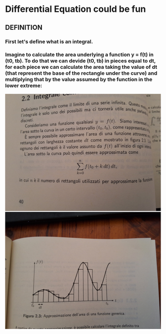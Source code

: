 # Differential Equation could be fun

## DEFINITION
### First let's define what is an integral. 
### Imagine to calculate the area underlying a function y = f(t) in (t0, tb). To do that we can devide (t0, tb) in pieces equal to dt, for each piece we can calculate the area taking the value of dt (that represent the base of the rectangle under the curve) and multiplying that by the value assumed by the function in the lower extreme:

![Alt text for accessibility](images/form1.jpg)
![Alt text for accessibility](images/graf1.jpg)